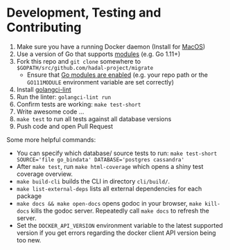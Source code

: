 # Development, Testing and Contributing

  1. Make sure you have a running Docker daemon
     (Install for [MacOS](https://docs.docker.com/docker-for-mac/))
  1. Use a version of Go that supports [modules](https://golang.org/cmd/go/#hdr-Modules__module_versions__and_more) (e.g. Go 1.11+)
  1. Fork this repo and `git clone` somewhere to `$GOPATH/src/github.com/hadal-project/migrate`
      * Ensure that [Go modules are enabled](https://golang.org/cmd/go/#hdr-Preliminary_module_support) (e.g. your repo path or the `GO111MODULE` environment variable are set correctly)
  1. Install [golangci-lint](https://github.com/golangci/golangci-lint#install)
  1. Run the linter: `golangci-lint run`
  1. Confirm tests are working: `make test-short`
  1. Write awesome code ...
  1. `make test` to run all tests against all database versions
  1. Push code and open Pull Request
 
Some more helpful commands:

  * You can specify which database/ source tests to run:
    `make test-short SOURCE='file go_bindata' DATABASE='postgres cassandra'`
  * After `make test`, run `make html-coverage` which opens a shiny test coverage overview.
  * `make build-cli` builds the CLI in directory `cli/build/`.
  * `make list-external-deps` lists all external dependencies for each package
  * `make docs && make open-docs` opens godoc in your browser, `make kill-docs` kills the godoc server.
    Repeatedly call `make docs` to refresh the server.
  * Set the `DOCKER_API_VERSION` environment variable to the latest supported version if you get errors regarding the docker client API version being too new.
